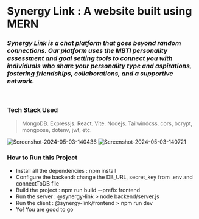 # Synergy Link : A website built using MERN
<h3><em>Synergy Link is a chat platform that goes beyond random connections. Our platform uses the MBTI personality assessment and goal setting tools to connect you with individuals who share your personality type and aspirations, fostering friendships, collaborations, and a supportive network. </em></h3>

<br>

### Tech Stack Used
> MongoDB.
> Expressjs.
> React.
> Vite.
> Nodejs.
> Tailwindcss.
> cors, bcrypt, mongoose, dotenv, jwt, etc.

<img src="https://i.ibb.co/PrCwdHn/Screenshot-2024-05-03-140436.png" alt="Screenshot-2024-05-03-140436" border="0">

<img src="https://i.ibb.co/1TBZVkp/Screenshot-2024-05-03-140721.png" alt="Screenshot-2024-05-03-140721" border="0">

### How to Run this Project
- Install all the dependencies : npm install
- Configure the backend: change the DB_URL, secret_key from .env and connectToDB file
- Build the project : npm run build --prefix frontend
- Run the server : @synergy-link > node backend/server.js
- Run the client : @synergy-link/frontend > npm run dev
- Yo! You are good to go

